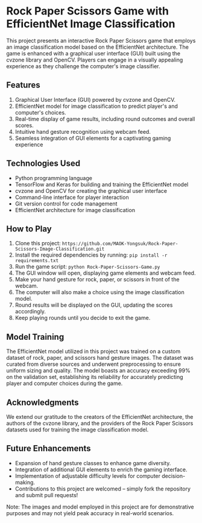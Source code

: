 # Rock Paper Scissors Game with EfficientNet Image Classification

This project presents an interactive Rock Paper Scissors game that employs an image classification model based on the EfficientNet architecture. The game is enhanced with a graphical user interface (GUI) built using the cvzone library and OpenCV. Players can engage in a visually appealing experience as they challenge the computer's image classifier.

## Features
1. Graphical User Interface (GUI) powered by cvzone and OpenCV.
2. EfficientNet model for image classification to predict player's and computer's choices.
3. Real-time display of game results, including round outcomes and overall scores.
4. Intuitive hand gesture recognition using webcam feed.
5. Seamless integration of GUI elements for a captivating gaming experience

## Technologies Used
- Python programming language
- TensorFlow and Keras for building and training the EfficientNet model
- cvzone and OpenCV for creating the graphical user interface
- Command-line interface for player interaction
- Git version control for code management
- EfficientNet architecture for image classification

## How to Play
1. Clone this project: `https://github.com/MAOK-Yongsuk/Rock-Paper-Scissors-Image-Classification.git`
2. Install the required dependencies by running: `pip install -r requirements.txt`
3. Run the game script: `python Rock-Paper-Scissors-Game.py`
4. The GUI window will open, displaying game elements and webcam feed.
5. Make your hand gesture for rock, paper, or scissors in front of the webcam.
6. The computer will also make a choice using the image classification model.
7. Round results will be displayed on the GUI, updating the scores accordingly.
8. Keep playing rounds until you decide to exit the game.

## Model Training
The EfficientNet model utilized in this project was trained on a custom dataset of rock, paper, and scissors hand gesture images. The dataset was curated from diverse sources and underwent preprocessing to ensure uniform sizing and quality.
The model boasts an accuracy exceeding 99% on the validation set, establishing its reliability for accurately predicting player and computer choices during the game.

## Acknowledgments
We extend our gratitude to the creators of the EfficientNet architecture, the authors of the cvzone library, and the providers of the Rock Paper Scissors datasets used for training the image classification model.

## Future Enhancements
- Expansion of hand gesture classes to enhance game diversity.
- Integration of additional GUI elements to enrich the gaming interface.
- Implementation of adjustable difficulty levels for computer decision-making.
- Contributions to this project are welcomed – simply fork the repository and submit pull requests!

Note: The images and model employed in this project are for demonstrative purposes and may not yield peak accuracy in real-world scenarios.
